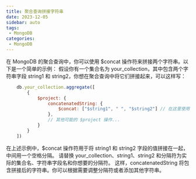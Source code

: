 ```yaml
---
title: 聚合查询拼接字符串
date: 2023-12-05
sidebar: auto
tags: 
 - MongoDB
categories:
 - MongoDB
---
```


在 MongoDB 的聚合查询中，你可以使用 $concat 操作符来拼接两个字符串。以下是一个简单的示例：
假设你有一个集合名为 your_collection，其中包含两个字符串字段 string1 和 string2，你想在聚合查询中将它们拼接起来，可以这样写：
```javascript
    db.your_collection.aggregate([
        {
            $project: {
                concatenatedString: {
                    $concat: ["$string1", " ", "$string2"] // 在这里使用 $concat 拼接字符串
                },
                // 其他可能的 $project 操作...
            }
        }
    ])
```
在上述示例中，$concat 操作符用于将 string1 和 string2 字段的值拼接在一起，中间用一个空格分隔。
请替换 your_collection、string1、string2 和分隔符为实际的集合名、字符串字段名和你想要的分隔符。
这样，concatenatedString 将包含拼接后的字符串。你可以根据需要调整分隔符或者添加其他字符串。
